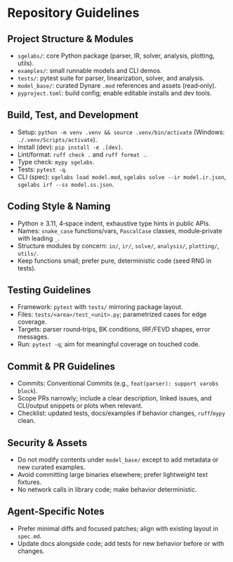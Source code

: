 # Repository Guidelines

## Project Structure & Modules
- `sgelabs/`: core Python package (parser, IR, solver, analysis, plotting, utils).
- `examples/`: small runnable models and CLI demos.
- `tests/`: pytest suite for parser, linearization, solver, and analysis.
- `model_base/`: curated Dynare `.mod` references and assets (read‑only).
- `pyproject.toml`: build config; enable editable installs and dev tools.

## Build, Test, and Development
- Setup: `python -m venv .venv && source .venv/bin/activate` (Windows: `./.venv/Scripts/activate`).
- Install (dev): `pip install -e .[dev]`.
- Lint/format: `ruff check .` and `ruff format .`.
- Type check: `mypy sgelabs`.
- Tests: `pytest -q`.
- CLI (spec): `sgelabs load model.mod`, `sgelabs solve --ir model.ir.json`, `sgelabs irf --ss model.ss.json`.

## Coding Style & Naming
- Python ≥ 3.11, 4‑space indent, exhaustive type hints in public APIs.
- Names: `snake_case` functions/vars, `PascalCase` classes, module‑private with leading `_`.
- Structure modules by concern: `io/`, `ir/`, `solve/`, `analysis/`, `plotting/`, `utils/`.
- Keep functions small; prefer pure, deterministic code (seed RNG in tests).

## Testing Guidelines
- Framework: `pytest` with `tests/` mirroring package layout.
- Files: `tests/<area>/test_<unit>.py`; parametrized cases for edge coverage.
- Targets: parser round‑trips, BK conditions, IRF/FEVD shapes, error messages.
- Run: `pytest -q`; aim for meaningful coverage on touched code.

## Commit & PR Guidelines
- Commits: Conventional Commits (e.g., `feat(parser): support varobs block`).
- Scope PRs narrowly; include a clear description, linked issues, and CLI/output snippets or plots when relevant.
- Checklist: updated tests, docs/examples if behavior changes, `ruff`/`mypy` clean.

## Security & Assets
- Do not modify contents under `model_base/` except to add metadata or new curated examples.
- Avoid committing large binaries elsewhere; prefer lightweight text fixtures.
- No network calls in library code; make behavior deterministic.

## Agent‑Specific Notes
- Prefer minimal diffs and focused patches; align with existing layout in `spec.md`.
- Update docs alongside code; add tests for new behavior before or with changes.
